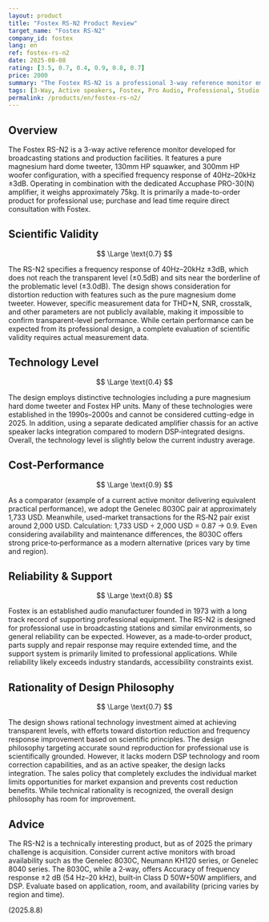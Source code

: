 ```yaml
---
layout: product
title: "Fostex RS-N2 Product Review"
target_name: "Fostex RS-N2"
company_id: fostex
lang: en
ref: fostex-rs-n2
date: 2025-08-08
rating: [3.5, 0.7, 0.4, 0.9, 0.8, 0.7]
price: 2000
summary: "The Fostex RS-N2 is a professional 3-way reference monitor employing distinctive engineering. It differs in design philosophy from modern DSP-integrated monitors and is primarily made-to-order for professional applications."
tags: [3-Way, Active speakers, Fostex, Pro Audio, Professional, Studio monitors]
permalink: /products/en/fostex-rs-n2/
---
```

## Overview

The Fostex RS-N2 is a 3-way active reference monitor developed for broadcasting stations and production facilities. It features a pure magnesium hard dome tweeter, 130mm HP squawker, and 300mm HP woofer configuration, with a specified frequency response of 40Hz–20kHz ±3dB. Operating in combination with the dedicated Accuphase PRO-30(N) amplifier, it weighs approximately 75kg. It is primarily a made-to-order product for professional use; purchase and lead time require direct consultation with Fostex.

## Scientific Validity

$$ \Large \text{0.7} $$

The RS-N2 specifies a frequency response of 40Hz–20kHz ±3dB, which does not reach the transparent level (±0.5dB) and sits near the borderline of the problematic level (±3.0dB). The design shows consideration for distortion reduction with features such as the pure magnesium dome tweeter. However, specific measurement data for THD+N, SNR, crosstalk, and other parameters are not publicly available, making it impossible to confirm transparent-level performance. While certain performance can be expected from its professional design, a complete evaluation of scientific validity requires actual measurement data.

## Technology Level

$$ \Large \text{0.4} $$

The design employs distinctive technologies including a pure magnesium hard dome tweeter and Fostex HP units. Many of these technologies were established in the 1990s–2000s and cannot be considered cutting-edge in 2025. In addition, using a separate dedicated amplifier chassis for an active speaker lacks integration compared to modern DSP‑integrated designs. Overall, the technology level is slightly below the current industry average.

## Cost-Performance

$$ \Large \text{0.9} $$

As a comparator (example of a current active monitor delivering equivalent practical performance), we adopt the Genelec 8030C pair at approximately 1,733 USD. Meanwhile, used-market transactions for the RS‑N2 pair exist around 2,000 USD. Calculation: 1,733 USD ÷ 2,000 USD = 0.87 → 0.9. Even considering availability and maintenance differences, the 8030C offers strong price‑to‑performance as a modern alternative (prices vary by time and region).

## Reliability & Support

$$ \Large \text{0.8} $$

Fostex is an established audio manufacturer founded in 1973 with a long track record of supporting professional equipment. The RS-N2 is designed for professional use in broadcasting stations and similar environments, so general reliability can be expected. However, as a made‑to‑order product, parts supply and repair response may require extended time, and the support system is primarily limited to professional applications. While reliability likely exceeds industry standards, accessibility constraints exist.

## Rationality of Design Philosophy

$$ \Large \text{0.7} $$

The design shows rational technology investment aimed at achieving transparent levels, with efforts toward distortion reduction and frequency response improvement based on scientific principles. The design philosophy targeting accurate sound reproduction for professional use is scientifically grounded. However, it lacks modern DSP technology and room correction capabilities, and as an active speaker, the design lacks integration. The sales policy that completely excludes the individual market limits opportunities for market expansion and prevents cost reduction benefits. While technical rationality is recognized, the overall design philosophy has room for improvement.

## Advice

The RS-N2 is a technically interesting product, but as of 2025 the primary challenge is acquisition. Consider current active monitors with broad availability such as the Genelec 8030C, Neumann KH120 series, or Genelec 8040 series. The 8030C, while a 2‑way, offers Accuracy of frequency response ±2 dB (54 Hz–20 kHz), built‑in Class D 50W+50W amplifiers, and DSP. Evaluate based on application, room, and availability (pricing varies by region and time).

(2025.8.8)
